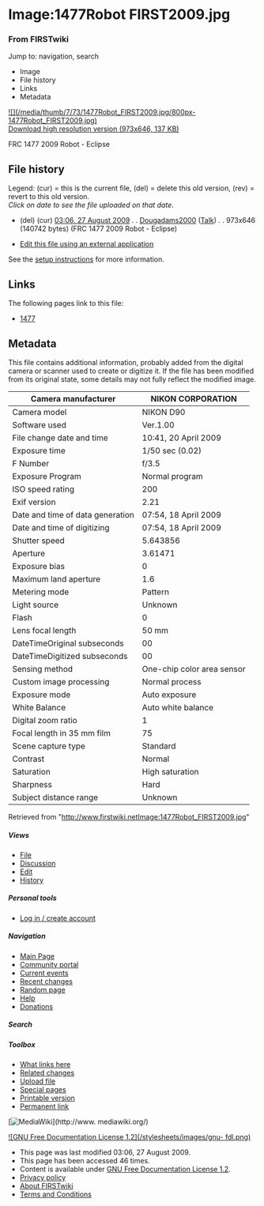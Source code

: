 

# Image:1477Robot FIRST2009.jpg

### From FIRSTwiki

Jump to: navigation, search

  * Image
  * File history
  * Links
  * Metadata

[![](/media/thumb/7/73/1477Robot_FIRST2009.jpg/800px-
1477Robot_FIRST2009.jpg)](/media/7/73/1477Robot_FIRST2009.jpg)  
[Download high resolution version (973x646, 137
KB)](/media/7/73/1477Robot_FIRST2009.jpg)

FRC 1477 2009 Robot - Eclipse

## File history

Legend: (cur) = this is the current file, (del) = delete this old version,
(rev) = revert to this old version.  
_Click on date to see the file uploaded on that date_.

  * (del) (cur) [03:06, 27 August 2009](/media/7/73/1477Robot_FIRST2009.jpg "/media/7/73/1477Robot FIRST2009.jpg" ) . . [Dougadams2000](/index.php?title=User:Dougadams2000&action=edit "User:Dougadams2000" ) ([Talk](User_talk:Dougadams2000 "User talk:Dougadams2000" )) . . 973x646 (140742 bytes) (FRC 1477 2009 Robot - Eclipse)
  

  * [Edit this file using an external application](/index.php?title=Image:1477Robot_FIRST2009.jpg&action=edit&externaledit=true&mode=file "Image:1477Robot FIRST2009.jpg" )

See the [setup
instructions](http://meta.wikimedia.org/wiki/Help:External_editors
"http://meta.wikimedia.org/wiki/Help:External_editors" ) for more information.

## Links

The following pages link to this file:

  * [1477](1477 "1477" )

## Metadata

This file contains additional information, probably added from the digital
camera or scanner used to create or digitize it. If the file has been modified
from its original state, some details may not fully reflect the modified
image.

Camera manufacturer |  NIKON CORPORATION  
---|---  
Camera model |  NIKON D90  
Software used |  Ver.1.00  
File change date and time |  10:41, 20 April 2009  
Exposure time |  1/50 sec (0.02)  
F Number |  f/3.5  
Exposure Program |  Normal program  
ISO speed rating |  200  
Exif version |  2.21  
Date and time of data generation |  07:54, 18 April 2009  
Date and time of digitizing |  07:54, 18 April 2009  
Shutter speed |  5.643856  
Aperture |  3.61471  
Exposure bias |  0  
Maximum land aperture |  1.6  
Metering mode |  Pattern  
Light source |  Unknown  
Flash |  0  
Lens focal length |  50 mm  
DateTimeOriginal subseconds |  00  
DateTimeDigitized subseconds |  00  
Sensing method |  One-chip color area sensor  
Custom image processing |  Normal process  
Exposure mode |  Auto exposure  
White Balance |  Auto white balance  
Digital zoom ratio |  1  
Focal length in 35 mm film |  75  
Scene capture type |  Standard  
Contrast |  Normal  
Saturation |  High saturation  
Sharpness |  Hard  
Subject distance range |  Unknown  
  
Retrieved from
"<http://www.firstwiki.netImage:1477Robot_FIRST2009.jpg>"

##### Views

  * [File](Image:1477Robot_FIRST2009.jpg)
  * [Discussion](/index.php?title=Image_talk:1477Robot_FIRST2009.jpg&action=edit)
  * [Edit](/index.php?title=Image:1477Robot_FIRST2009.jpg&action=edit)
  * [History](/index.php?title=Image:1477Robot_FIRST2009.jpg&action=history)

##### Personal tools

  * [Log in / create account](/index.php?title=Special:Userlogin&returnto=Image:1477Robot_FIRST2009.jpg)

[](Main_Page "Main Page" )

##### Navigation

  * [Main Page](Main_Page)
  * [Community portal](FIRSTwiki:Community_portal)
  * [Current events](Current_events)
  * [Recent changes](Special:Recentchanges)
  * [Random page](Special:Random)
  * [Help](FIRSTwiki:Help)
  * [Donations](FIRSTwiki:Site_support)

##### Search



##### Toolbox

  * [What links here](Special:Whatlinkshere/Image:1477Robot_FIRST2009.jpg)
  * [Related changes](Special:Recentchangeslinked/Image:1477Robot_FIRST2009.jpg)
  * [Upload file](Special:Upload)
  * [Special pages](Special:Specialpages)
  * [Printable version](/index.php?title=Image:1477Robot_FIRST2009.jpg&printable=yes)
  * [Permanent link](/index.php?title=Image:1477Robot_FIRST2009.jpg&oldid=73568)

[![MediaWiki](/skins/common/images/poweredby_mediawiki_88x31.png)](http://www.
mediawiki.org/)

[![GNU Free Documentation License 1.2](/stylesheets/images/gnu-
fdl.png)](http://www.gnu.org/copyleft/fdl.html)

  * This page was last modified 03:06, 27 August 2009.
  * This page has been accessed 46 times.
  * Content is available under [GNU Free Documentation License 1.2](http://www.gnu.org/copyleft/fdl.html "http://www.gnu.org/copyleft/fdl.html" ).
  * [Privacy policy](FIRSTwiki:Privacy_policy "FIRSTwiki:Privacy policy" )
  * [About FIRSTwiki](FIRSTwiki:About "FIRSTwiki:About" )
  * [Terms and Conditions](FIRSTwiki:Terms_and_conditions "FIRSTwiki:Terms and conditions" )

